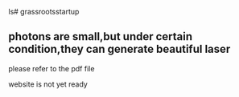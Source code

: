 ls# grassrootsstartup 
## photons are small,but under certain condition,they can generate beautiful laser
please refer to the pdf file

website is not yet ready